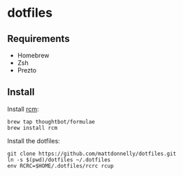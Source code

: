 dotfiles
========

Requirements
------------

- Homebrew
- Zsh
- Prezto

Install
-------

Install [rcm](https://github.com/thoughtbot/rcm):

    brew tap thoughtbot/formulae
    brew install rcm

Install the dotfiles:

    git clone https://github.com/mattdonnelly/dotfiles.git
    ln -s $(pwd)/dotfiles ~/.dotfiles
    env RCRC=$HOME/.dotfiles/rcrc rcup

